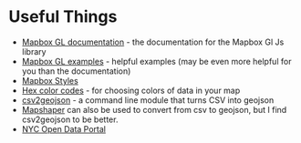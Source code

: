 # Useful Things

- [Mapbox GL documentation](https://www.mapbox.com/mapbox-gl-js/api/) - the documentation for the Mapbox Gl Js library 
- [Mapbox GL examples](https://www.mapbox.com/mapbox-gl-js/examples/) - helpful examples (may be even more helpful for you than the documentation)
- [Mapbox Styles](https://github.com/mapbox/mapbox-gl-styles)
- [Hex color codes](http://www.color-hex.com/) - for choosing colors of data in your map
- [csv2geojson](http://mapbox.github.io/csv2geojson/) - a command line module that turns CSV into geojson
-	[Mapshaper](http://mapshaper.org/) can also be used to convert from csv to geojson, but I find csv2geojson to be better.
- [NYC Open Data Portal](https://data.cityofnewyork.us/) 
